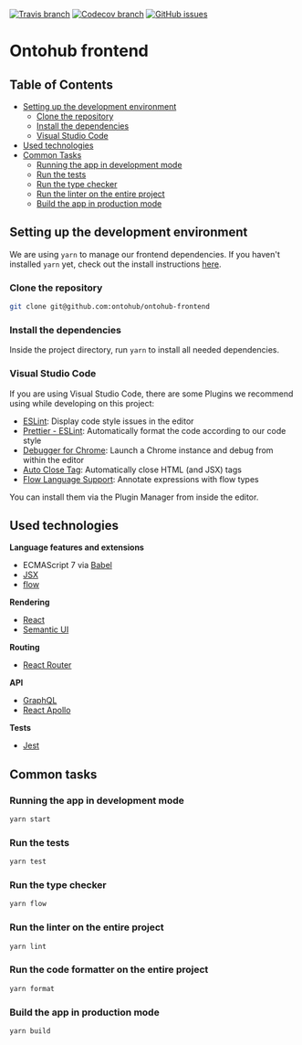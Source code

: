 [![Travis branch](https://img.shields.io/travis/ontohub/ontohub-frontend/react.svg)](https://travis-ci.org/ontohub/ontohub-frontend)
[![Codecov branch](https://img.shields.io/codecov/c/github/ontohub/ontohub-frontend/react.svg)](https://codecov.io/gh/ontohub/ontohub-frontend)
[![GitHub issues](https://img.shields.io/github/issues/ontohub/ontohub-frontend.svg?maxAge=2592000)](https://waffle.io/ontohub/ontohub-backend?source=ontohub%2Fontohub-frontend)

# Ontohub frontend

## Table of Contents

- [Setting up the development environment](#setting-up-the-development-environment)
  - [Clone the repository](#clone-the-repository)
  - [Install the dependencies](#install-the-dependencies)
  - [Visual Studio Code](#visual-studio-code)
- [Used technologies](#used-technologies)
- [Common Tasks](#common-tasks)
  - [Running the app in development mode](#running-the-app-in-development-mode)
  - [Run the tests](#run-the-tests)
  - [Run the type checker](#run-the-type-checker)
  - [Run the linter on the entire project](#run-the-linter-on-the-entire-project)
  - [Build the app in production mode](#build-the-app-in-production-mode)


## Setting up the development environment

We are using `yarn` to manage our frontend dependencies. If you haven't installed `yarn` yet, check out the install instructions [here](https://yarnpkg.com/en/docs/install).

### Clone the repository

```bash
git clone git@github.com:ontohub/ontohub-frontend
```

### Install the dependencies

Inside the project directory, run `yarn` to install all needed dependencies.

### Visual Studio Code

If you are using Visual Studio Code, there are some Plugins we recommend using while developing on this project:

- [ESLint](https://marketplace.visualstudio.com/items?itemName=dbaeumer.vscode-eslint): Display code style issues in the editor
- [Prettier - ESLint](https://marketplace.visualstudio.com/items?itemName=RobinMalfait.prettier-eslint-vscode): Automatically format the code according to our code style
- [Debugger for Chrome](https://marketplace.visualstudio.com/items?itemName=msjsdiag.debugger-for-chrome): Launch a Chrome instance and debug from within the editor
- [Auto Close Tag](https://marketplace.visualstudio.com/items?itemName=formulahendry.auto-close-tag): Automatically close HTML (and JSX) tags
- [Flow Language Support](https://marketplace.visualstudio.com/items?itemName=flowtype.flow-for-vscode): Annotate expressions with flow types

You can install them via the Plugin Manager from inside the editor.

## Used technologies

**Language features and extensions**
- ECMAScript 7 via [Babel](https://babeljs.io/)
- [JSX](https://facebook.github.io/jsx/)
- [flow](https://flow.org/)

**Rendering**
- [React](https://facebook.github.io/react/)
- [Semantic UI](http://react.semantic-ui.com/)

**Routing**
- [React Router](https://reacttraining.com/react-router/web)

**API**
- [GraphQL](http://graphql.org/)
- [React Apollo](http://dev.apollodata.com/react/index.html)

**Tests**
- [Jest](https://facebook.github.io/jest/)

## Common tasks

### Running the app in development mode

```bash
yarn start
```

### Run the tests

```bash
yarn test
```

### Run the type checker

```bash
yarn flow
```

### Run the linter on the entire project

```bash
yarn lint
```

### Run the code formatter on the entire project

```bash
yarn format
```

### Build the app in production mode

```bash
yarn build
```
